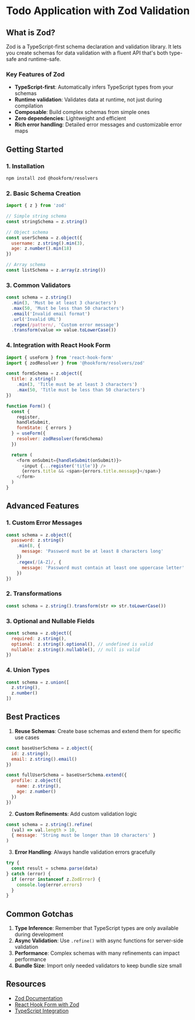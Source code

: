 # Todo Application with Zod Validation

## What is Zod?

Zod is a TypeScript-first schema declaration and validation library. It lets you create schemas for data validation with a fluent API that's both type-safe and runtime-safe.

### Key Features of Zod

- **TypeScript-first**: Automatically infers TypeScript types from your schemas
- **Runtime validation**: Validates data at runtime, not just during compilation
- **Composable**: Build complex schemas from simple ones
- **Zero dependencies**: Lightweight and efficient
- **Rich error handling**: Detailed error messages and customizable error maps

## Getting Started

### 1. Installation

```bash
npm install zod @hookform/resolvers
```

### 2. Basic Schema Creation

```javascript
import { z } from 'zod'

// Simple string schema
const stringSchema = z.string()

// Object schema
const userSchema = z.object({
  username: z.string().min(3),
  age: z.number().min(18)
})

// Array schema
const listSchema = z.array(z.string())
```

### 3. Common Validators

```javascript
const schema = z.string()
  .min(3, 'Must be at least 3 characters')
  .max(50, 'Must be less than 50 characters')
  .email('Invalid email format')
  .url('Invalid URL')
  .regex(/pattern/, 'Custom error message')
  .transform(value => value.toLowerCase())
```

### 4. Integration with React Hook Form

```javascript
import { useForm } from 'react-hook-form'
import { zodResolver } from '@hookform/resolvers/zod'

const formSchema = z.object({
  title: z.string()
    .min(3, 'Title must be at least 3 characters')
    .max(50, 'Title must be less than 50 characters')
})

function Form() {
  const {
    register,
    handleSubmit,
    formState: { errors }
  } = useForm({
    resolver: zodResolver(formSchema)
  })

  return (
    <form onSubmit={handleSubmit(onSubmit)}>
      <input {...register('title')} />
      {errors.title && <span>{errors.title.message}</span>}
    </form>
  )
}
```

## Advanced Features

### 1. Custom Error Messages

```javascript
const schema = z.object({
  password: z.string()
    .min(8, {
      message: 'Password must be at least 8 characters long'
    })
    .regex(/[A-Z]/, {
      message: 'Password must contain at least one uppercase letter'
    })
})
```

### 2. Transformations

```javascript
const schema = z.string().transform(str => str.toLowerCase())
```

### 3. Optional and Nullable Fields

```javascript
const schema = z.object({
  required: z.string(),
  optional: z.string().optional(), // undefined is valid
  nullable: z.string().nullable(), // null is valid
})
```

### 4. Union Types

```javascript
const schema = z.union([
  z.string(),
  z.number()
])
```

## Best Practices

1. **Reuse Schemas**: Create base schemas and extend them for specific use cases
```javascript
const baseUserSchema = z.object({
  id: z.string(),
  email: z.string().email()
})

const fullUserSchema = baseUserSchema.extend({
  profile: z.object({
    name: z.string(),
    age: z.number()
  })
})
```

2. **Custom Refinements**: Add custom validation logic
```javascript
const schema = z.string().refine(
  (val) => val.length > 10,
  { message: 'String must be longer than 10 characters' }
)
```

3. **Error Handling**: Always handle validation errors gracefully
```javascript
try {
  const result = schema.parse(data)
} catch (error) {
  if (error instanceof z.ZodError) {
    console.log(error.errors)
  }
}
```

## Common Gotchas

1. **Type Inference**: Remember that TypeScript types are only available during development
2. **Async Validation**: Use `.refine()` with async functions for server-side validation
3. **Performance**: Complex schemas with many refinements can impact performance
4. **Bundle Size**: Import only needed validators to keep bundle size small

## Resources

- [Zod Documentation](https://zod.dev/)
- [React Hook Form with Zod](https://react-hook-form.com/get-started#SchemaValidation)
- [TypeScript Integration](https://www.typescriptlang.org/docs/handbook/release-notes/typescript-4-9.html#zod)
